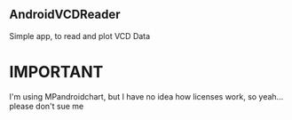## AndroidVCDReader
Simple app, to read and plot VCD Data

# IMPORTANT
I'm using MPandroidchart, but I have no idea how licenses work, so yeah... please don't sue me

